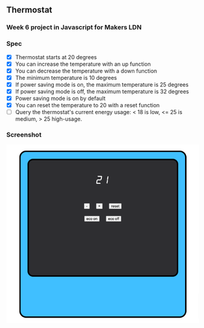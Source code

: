 ## Thermostat 
### Week 6 project in Javascript for Makers LDN

### Spec
- [x] Thermostat starts at 20 degrees
- [x] You can increase the temperature with an up function
- [x] You can decrease the temperature with a down function
- [x] The minimum temperature is 10 degrees
- [x] If power saving mode is on, the maximum temperature is 25 degrees
- [x] If power saving mode is off, the maximum temperature is 32 degrees
- [x] Power saving mode is on by default
- [x] You can reset the temperature to 20 with a reset function
- [ ] Query the thermostat's current energy usage: < 18 is low, <= 25 is medium, > 25 high-usage.

### Screenshot 
![Alt text](/screenshot.png?raw=true)